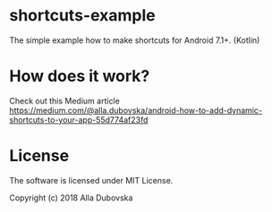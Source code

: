# shortcuts-example
The simple example how to make shortcuts for Android 7.1+. (Kotlin)

# How does it work?
Check out this Medium article https://medium.com/@alla.dubovska/android-how-to-add-dynamic-shortcuts-to-your-app-55d774af23fd

# License
The software is licensed under MIT License.

Copyright (c) 2018 Alla Dubovska
